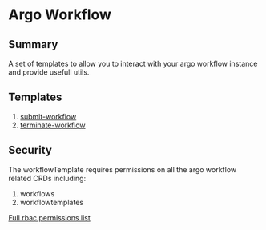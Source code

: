 # Argo Workflow

## Summary

A set of templates to allow you to interact with your argo workflow instance and provide usefull utils.

## Templates

1. [submit-workflow](./docs/submit-workflow-README.md) 
2. [terminate-workflow](./docs/terminate-workflow-README.md)

## Security

The workflowTemplate requires permissions on all the argo workflow related CRDs including:

1. workflows
2. workflowtemplates

[Full rbac permissions list](./rbac.yaml)
